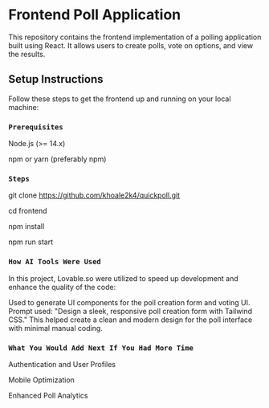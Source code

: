 # Frontend Poll Application

This repository contains the frontend implementation of a polling application built using React. It allows users to create polls, vote on options, and view the results.

## Setup Instructions

Follow these steps to get the frontend up and running on your local machine:

### `Prerequisites`

Node.js (>= 14.x)

npm or yarn (preferably npm)

### `Steps`

git clone https://github.com/khoale2k4/quickpoll.git

cd frontend

npm install

npm run start

### `How AI Tools Were Used`

In this project, Lovable.so were utilized to speed up development and enhance the quality of the code:

Used to generate UI components for the poll creation form and voting UI.
Prompt used: "Design a sleek, responsive poll creation form with Tailwind CSS."
This helped create a clean and modern design for the poll interface with minimal manual coding.

### `What You Would Add Next If You Had More Time`

Authentication and User Profiles

Mobile Optimization

Enhanced Poll Analytics
